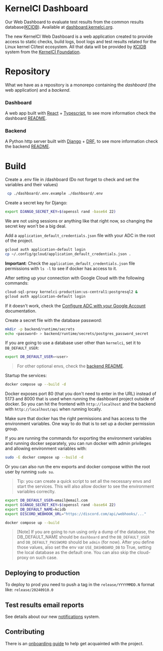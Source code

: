 # KernelCI Dashboard

Our Web Dashboard to evaluate test results from the common results database([KCIDB](https://docs.kernelci.org/kcidb/)).
Available at [dashboard.kernelci.org](https://dashboard.kernelci.org).

The new KernelCI Web Dashboard is a web application created to provide access
to static checks, build logs, boot logs and test results related for the Linux kernel
CI/test ecosystem. All that data will be provided by [KCIDB](https://docs.kernelci.org/kcidb/)
system from the [KernelCI Foundation](https://kernelci.org/).

# Repository
What we have as a repository is a monorepo containing the *dashboard* (the web application) and a *backend*.

### Dashboard
A web app built with [React](https://react.dev/) + [Typescript](https://www.typescriptlang.org/), to see more information check the dashboard [README](dashboard/README.md).

### Backend
A Python http server built with [Django](https://www.djangoproject.com/) + [DRF](https://www.django-rest-framework.org/), to see more information check the backend [README](/backend/README.md).


# Build

Create a .env file in /dashboard (Do not forget to check and set the variables and their values)
```sh
 cp ./dashboard/.env.example ./dashboard/.env
```

Create a secret key for Django:
```sh
export DJANGO_SECRET_KEY=$(openssl rand -base64 22)
```
We are not using sessions or anything like that right now, so changing the secret key won't be a big deal.


Add a `application_default_credentials.json` file with your ADC in the root of the project.
```sh
gcloud auth application-default login
cp ~/.config/gcloud/application_default_credentials.json .
```
**Important**: Check the `application_default_credentials.json` file permissions with `ls -l` to see if docker has access to it.

After setting up your connection with Google Cloud with the following commands:

```sh
cloud-sql-proxy kernelci-production:us-central1:postgresql2 &
gcloud auth application-default login
```

 If it doesn't work, check the [Configure ADC with your Google Account](https://cloud.google.com/docs/authentication/provide-credentials-adc#google-idp) documentation.

Create a secret file with the database password:
```sh
mkdir -p backend/runtime/secrets
echo <password> > backend/runtime/secrets/postgres_password_secret
```

If you are going to use a database user other than `kernelci`, set it to `DB_DEFAULT_USER`:
```sh
export DB_DEFAULT_USER=<user>
```

> For other optional envs, check the [backend README](backend/README.md).

Startup the services:
 ```sh
 docker compose up --build -d
 ```
 Docker exposes port 80 (that you don't need to enter in the URL) instead of 5173 and 8000 that is used when running the dashboard project outside of docker.
 So you can hit the frontend with `http://localhost`  and the backend with `http://localhost/api` when running locally.

Make sure that docker has the right permissions and has access to the environment variables. One way to do that is to set up a docker permission group.

If you are running the commands for exporting the environment variables and running docker separately, you can run docker with admin privileges and allowing environment variables with:
```sh
sudo -E docker compose up --build -d
```
Or you can also run the env exports and docker compose within the root user by running `sudo su`.

> Tip: you can create a quick script to set all the necessary envs and start the services. This will also allow docker to see the environment variables correclty.

```sh
export DB_DEFAULT_USER=email@email.com
export DJANGO_SECRET_KEY=$(openssl rand -base64 22)
export DB_DEFAULT_NAME=kcidb
export DISCORD_WEBHOOK_URL="https://discord.com/api/webhooks/..."

docker compose up --build
```

> [Note] If you are going to run using only a dump of the database, the DB_DEFAULT_NAME should be `dashboard` and the `DB_DEFAULT_USER` and `DB_DEFAULT_PASSWORD` should be `admin` (for now).
> After you define those values, also set the env var `USE_DASHBOARD_DB` to True, setting the local database as the default one.
> You can also skip the cloud-proxy on such case.


## Deploying to production

To deploy to prod you need to push a tag in the `release/YYYYMMDD.N` format
like: `release/20240910.0`

## Test results email reports

See details about our new [notifications](docs/notifications.md) system.

## Contributing 

There is an [onboarding guide](docs/Onboarding.md) to help get acquainted with the project.

